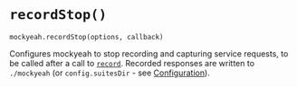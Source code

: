 # `recordStop()`

`mockyeah.recordStop(options, callback)`

Configures mockyeah to stop recording and capturing service requests,
to be called after a call to [`record`](record).
Recorded responses are written to `./mockyeah`
(or `config.suitesDir` - see [Configuration](../../src/pages/Configuration)).
